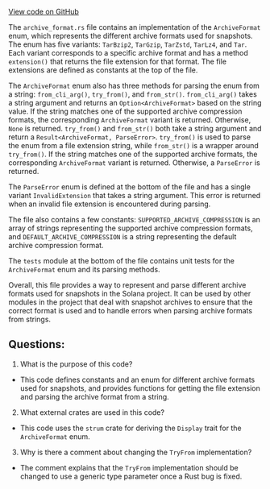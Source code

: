 
[View code on GitHub](https://github.com/solana-labs/solana/blob/master/runtime/src/snapshot_utils/archive_format.rs)

The `archive_format.rs` file contains an implementation of the `ArchiveFormat` enum, which represents the different archive formats used for snapshots. The enum has five variants: `TarBzip2`, `TarGzip`, `TarZstd`, `TarLz4`, and `Tar`. Each variant corresponds to a specific archive format and has a method `extension()` that returns the file extension for that format. The file extensions are defined as constants at the top of the file.

The `ArchiveFormat` enum also has three methods for parsing the enum from a string: `from_cli_arg()`, `try_from()`, and `from_str()`. `from_cli_arg()` takes a string argument and returns an `Option<ArchiveFormat>` based on the string value. If the string matches one of the supported archive compression formats, the corresponding `ArchiveFormat` variant is returned. Otherwise, `None` is returned. `try_from()` and `from_str()` both take a string argument and return a `Result<ArchiveFormat, ParseError>`. `try_from()` is used to parse the enum from a file extension string, while `from_str()` is a wrapper around `try_from()`. If the string matches one of the supported archive formats, the corresponding `ArchiveFormat` variant is returned. Otherwise, a `ParseError` is returned.

The `ParseError` enum is defined at the bottom of the file and has a single variant `InvalidExtension` that takes a string argument. This error is returned when an invalid file extension is encountered during parsing.

The file also contains a few constants: `SUPPORTED_ARCHIVE_COMPRESSION` is an array of strings representing the supported archive compression formats, and `DEFAULT_ARCHIVE_COMPRESSION` is a string representing the default archive compression format.

The `tests` module at the bottom of the file contains unit tests for the `ArchiveFormat` enum and its parsing methods.

Overall, this file provides a way to represent and parse different archive formats used for snapshots in the Solana project. It can be used by other modules in the project that deal with snapshot archives to ensure that the correct format is used and to handle errors when parsing archive formats from strings.
## Questions: 
 1. What is the purpose of this code?
- This code defines constants and an enum for different archive formats used for snapshots, and provides functions for getting the file extension and parsing the archive format from a string.

2. What external crates are used in this code?
- This code uses the `strum` crate for deriving the `Display` trait for the `ArchiveFormat` enum.

3. Why is there a comment about changing the `TryFrom` implementation?
- The comment explains that the `TryFrom` implementation should be changed to use a generic type parameter once a Rust bug is fixed.